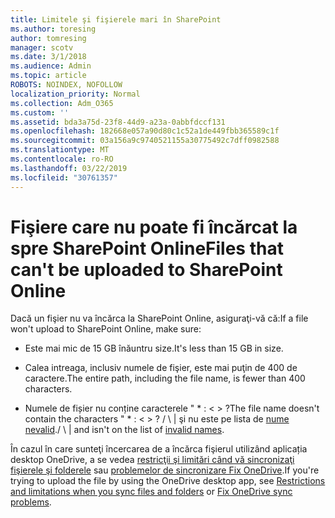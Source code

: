 ```yaml
---
title: Limitele şi fişierele mari în SharePoint
ms.author: toresing
author: tomresing
manager: scotv
ms.date: 3/1/2018
ms.audience: Admin
ms.topic: article
ROBOTS: NOINDEX, NOFOLLOW
localization_priority: Normal
ms.collection: Adm_O365
ms.custom: ''
ms.assetid: bda3a75d-23f8-44d9-a23a-0abbfdccf131
ms.openlocfilehash: 182668e057a90d80c1c52a1de449fbb365589c1f
ms.sourcegitcommit: 03a156a9c9740521155a30775492c7dff0982588
ms.translationtype: MT
ms.contentlocale: ro-RO
ms.lasthandoff: 03/22/2019
ms.locfileid: "30761357"
---
```

# <a name="files-that-cant-be-uploaded-to-sharepoint-online"></a><span data-ttu-id="d7cae-102">Fişiere care nu poate fi încărcat la spre SharePoint Online</span><span class="sxs-lookup"><span data-stu-id="d7cae-102">Files that can't be uploaded to SharePoint Online</span></span>

<span data-ttu-id="d7cae-103">Dacă un fişier nu va încărca la SharePoint Online, asiguraţi-vă că:</span><span class="sxs-lookup"><span data-stu-id="d7cae-103">If a file won't upload to SharePoint Online, make sure:</span></span>
  
- <span data-ttu-id="d7cae-104">Este mai mic de 15 GB înăuntru size.</span><span class="sxs-lookup"><span data-stu-id="d7cae-104">It's less than 15 GB in size.</span></span>
    
- <span data-ttu-id="d7cae-105">Calea intreaga, inclusiv numele de fişier, este mai puţin de 400 de caractere.</span><span class="sxs-lookup"><span data-stu-id="d7cae-105">The entire path, including the file name, is fewer than 400 characters.</span></span>
    
- <span data-ttu-id="d7cae-106">Numele de fișier nu conține caracterele " \* : \< \> ?</span><span class="sxs-lookup"><span data-stu-id="d7cae-106">The file name doesn't contain the characters " \* : \< \> ?</span></span> <span data-ttu-id="d7cae-107">/ \ | şi nu este pe lista de [nume nevalid](https://go.microsoft.com/fwlink/?linkid=866430).</span><span class="sxs-lookup"><span data-stu-id="d7cae-107">/ \ | and isn't on the list of [invalid names](https://go.microsoft.com/fwlink/?linkid=866430).</span></span>
    
<span data-ttu-id="d7cae-108">În cazul în care sunteţi încercarea de a încărca fişierul utilizând aplicația desktop OneDrive, a se vedea [restricţii şi limitări când vă sincronizaţi fişierele şi folderele](http://go.microsoft.com/fwlink/p/?LinkID=717734) sau [problemelor de sincronizare Fix OneDrive](https://go.microsoft.com/fwlink/?linkid=866431).</span><span class="sxs-lookup"><span data-stu-id="d7cae-108">If you're trying to upload the file by using the OneDrive desktop app, see [Restrictions and limitations when you sync files and folders](http://go.microsoft.com/fwlink/p/?LinkID=717734) or [Fix OneDrive sync problems](https://go.microsoft.com/fwlink/?linkid=866431).</span></span>
  

